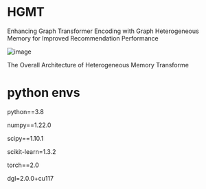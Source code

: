 # HGMT
 Enhancing Graph Transformer Encoding with Graph Heterogeneous Memory for Improved Recommendation Performance


![image](https://github.com/user-attachments/assets/93d11bd1-c49e-44b4-974d-dd84db716eb8)

The Overall Architecture of Heterogeneous Memory Transforme

# python envs
python==3.8

numpy==1.22.0

scipy==1.10.1

scikit-learn=1.3.2

torch==2.0

dgl=2.0.0+cu117
